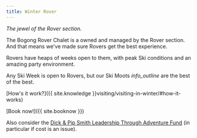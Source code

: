 ```yaml
---
title: Winter Rover
---
```

_The jewel of the Rover section._

The Bogong Rover Chalet is a owned and managed by the Rover section. And that
means we've made sure Rovers get the best experience.

Rovers have heaps of weeks open to them, with peak Ski conditions and an amazing
party environment.

Any Ski Week is open to Rovers, but our Ski Moots <i class='material-icons'
title='Ski Weeks 1, 3, 5 and 10.'>info_outline</i> are the best of the best.

[How's it work?]({{ site.knowledge }}visiting/visiting-in-winter/#how-it-works)

[Book now!]({{ site.booknow }})

Also consider the [Dick & Pip Smith Leadership Through Adventure Fund](https://scouts.com.au/blog/2023/10/06/leadership-through-adventure-fund-round-5-grants-now-open/) (in particular if cost is an issue).
